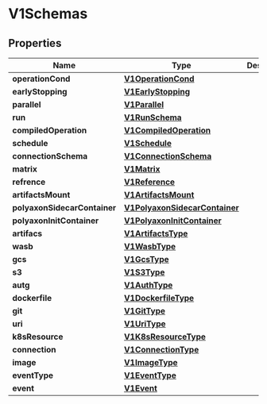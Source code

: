 

# V1Schemas

## Properties

Name | Type | Description | Notes
------------ | ------------- | ------------- | -------------
**operationCond** | [**V1OperationCond**](V1OperationCond.md) |  |  [optional]
**earlyStopping** | [**V1EarlyStopping**](V1EarlyStopping.md) |  |  [optional]
**parallel** | [**V1Parallel**](V1Parallel.md) |  |  [optional]
**run** | [**V1RunSchema**](V1RunSchema.md) |  |  [optional]
**compiledOperation** | [**V1CompiledOperation**](V1CompiledOperation.md) |  |  [optional]
**schedule** | [**V1Schedule**](V1Schedule.md) |  |  [optional]
**connectionSchema** | [**V1ConnectionSchema**](V1ConnectionSchema.md) |  |  [optional]
**matrix** | [**V1Matrix**](V1Matrix.md) |  |  [optional]
**refrence** | [**V1Reference**](V1Reference.md) |  |  [optional]
**artifactsMount** | [**V1ArtifactsMount**](V1ArtifactsMount.md) |  |  [optional]
**polyaxonSidecarContainer** | [**V1PolyaxonSidecarContainer**](V1PolyaxonSidecarContainer.md) |  |  [optional]
**polyaxonInitContainer** | [**V1PolyaxonInitContainer**](V1PolyaxonInitContainer.md) |  |  [optional]
**artifacs** | [**V1ArtifactsType**](V1ArtifactsType.md) |  |  [optional]
**wasb** | [**V1WasbType**](V1WasbType.md) |  |  [optional]
**gcs** | [**V1GcsType**](V1GcsType.md) |  |  [optional]
**s3** | [**V1S3Type**](V1S3Type.md) |  |  [optional]
**autg** | [**V1AuthType**](V1AuthType.md) |  |  [optional]
**dockerfile** | [**V1DockerfileType**](V1DockerfileType.md) |  |  [optional]
**git** | [**V1GitType**](V1GitType.md) |  |  [optional]
**uri** | [**V1UriType**](V1UriType.md) |  |  [optional]
**k8sResource** | [**V1K8sResourceType**](V1K8sResourceType.md) |  |  [optional]
**connection** | [**V1ConnectionType**](V1ConnectionType.md) |  |  [optional]
**image** | [**V1ImageType**](V1ImageType.md) |  |  [optional]
**eventType** | [**V1EventType**](V1EventType.md) |  |  [optional]
**event** | [**V1Event**](V1Event.md) |  |  [optional]



